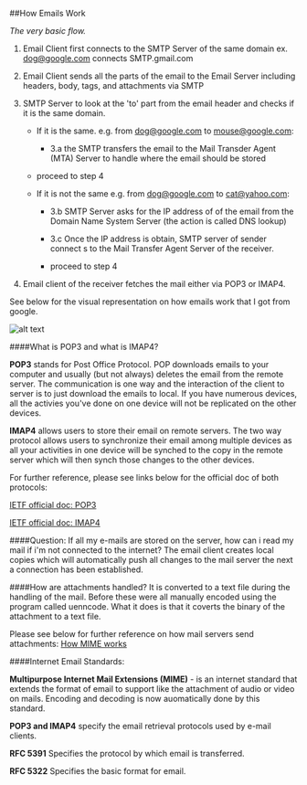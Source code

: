 ##How Emails Work

*The very basic flow.*

1. Email Client first connects to the SMTP Server of the same domain ex. dog@google.com connects SMTP.gmail.com

2. Email Client sends all the parts of the email to the Email Server including headers, body, tags, and attachments via SMTP

3. SMTP Server to look at the 'to' part from the email header and checks if it is the same domain.

	*	If it is the same. e.g. from dog@google.com to mouse@google.com:		
		*	3.a the SMTP transfers the email to the Mail Transder Agent (MTA) Server to handle where the email should be stored
	*	proceed to step 4

	*	If it is not the same e.g. from dog@google.com to cat@yahoo.com:
		*	3.b SMTP Server asks for the IP address of of the email from the Domain Name System Server (the action is called DNS lookup)
			
		*	3.c Once the IP address is obtain, SMTP server of sender connect s to the Mail Transfer Agent Server of the receiver.
		*	proceed to step 4

4. Email client of the receiver fetches the mail either via POP3 or IMAP4.

See below for the visual representation on how emails work that I got from google.

![alt text](https://github.com/antoniocarlosortiz/svi-training/blob/master/photos/email2.gif 'my drawing')

####What is POP3 and what is IMAP4?

**POP3** stands for Post Office Protocol. POP downloads emails to your computer and usually (but not always) deletes the email from the remote server. The communication is one way and the interaction of the client to server is to just download the emails to local. If you have numerous devices, all the activies you've done on one device will not be replicated on the other devices.

**IMAP4** allows users to store their email on remote servers. The two way protocol allows users to synchronize their email among multiple devices as all your activities in one device will be synched to the copy in the remote server which will then synch those changes to the other devices.

For further reference, please see links below for the official doc of both protocols:

[IETF official doc: POP3](https://www.ietf.org/rfc/rfc1939.txt)

[IETF official doc: IMAP4](https://tools.ietf.org/html/rfc3501)

####Question: If all my e-mails are stored on the server, how can i read my mail if i'm not connected to the internet?
The email client creates local copies which will automatically push all changes to the mail server the next a connection has been established.

####How are attachments handled?
It is converted to a text file during the handling of the mail. Before these were all  manually encoded using the program called uenncode. What it does is that it coverts the binary of the attachment to a text file. 

Please see below for further reference on how mail servers send attachments:
[How MIME works](http://email.about.com/cs/standards/a/mime.htm)

####Internet Email Standards:

**Multipurpose Internet Mail Extensions (MIME)** - is an internet standard that extends the format of email to support like the attachment of audio or video on mails. Encoding and decoding is now auomatically done by this standard.

**POP3 and IMAP4** specify the email retrieval protocols used by e-mail clients.

**RFC 5391** Specifies the protocol by which email is transferred.

**RFC 5322** Specifies the basic format for email.
